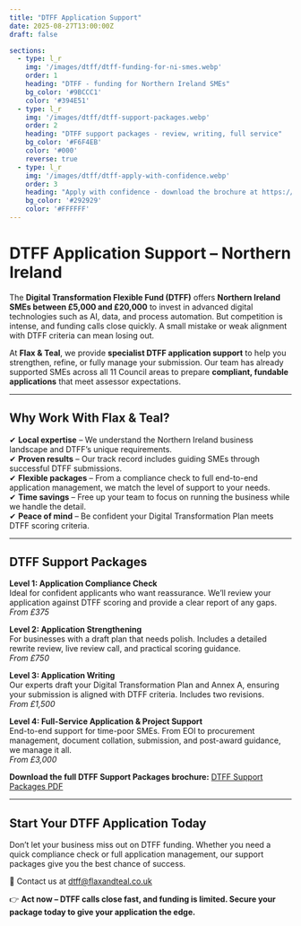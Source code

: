 ```yaml
---
title: "DTFF Application Support"
date: 2025-08-27T13:00:00Z
draft: false

sections:
  - type: l_r
    img: '/images/dtff/dtff-funding-for-ni-smes.webp'
    order: 1
    heading: "DTFF - funding for Northern Ireland SMEs"
    bg_color: '#9BCCC1'
    color: '#394E51'
  - type: l_r
    img: '/images/dtff/dtff-support-packages.webp'
    order: 2
    heading: "DTFF support packages - review, writing, full service"
    bg_color: '#F6F4EB'
    color: '#000'
    reverse: true
  - type: l_r
    img: '/images/dtff/dtff-apply-with-confidence.webp'
    order: 3
    heading: "Apply with confidence - download the brochure at https://flaxandteal.co.uk/dtff_support_packages.pdf"
    bg_color: '#292929'
    color: '#FFFFFF'
---
```


# DTFF Application Support – Northern Ireland

The **Digital Transformation Flexible Fund (DTFF)** offers **Northern Ireland SMEs between £5,000 and £20,000** to invest in advanced digital technologies such as AI, data, and process automation. But competition is intense, and funding calls close quickly. A small mistake or weak alignment with DTFF criteria can mean losing out.

At **Flax & Teal**, we provide **specialist DTFF application support** to help you strengthen, refine, or fully manage your submission. Our team has already supported SMEs across all 11 Council areas to prepare **compliant, fundable applications** that meet assessor expectations.

---

## Why Work With Flax & Teal?

✔ **Local expertise** – We understand the Northern Ireland business landscape and DTFF’s unique requirements.  
✔ **Proven results** – Our track record includes guiding SMEs through successful DTFF submissions.  
✔ **Flexible packages** – From a compliance check to full end-to-end application management, we match the level of support to your needs.  
✔ **Time savings** – Free up your team to focus on running the business while we handle the detail.  
✔ **Peace of mind** – Be confident your Digital Transformation Plan meets DTFF scoring criteria.  

---

## DTFF Support Packages

**Level 1: Application Compliance Check**  
Ideal for confident applicants who want reassurance. We’ll review your application against DTFF scoring and provide a clear report of any gaps.  
*From £375*  

**Level 2: Application Strengthening**  
For businesses with a draft plan that needs polish. Includes a detailed rewrite review, live review call, and practical scoring guidance.  
*From £750*  

**Level 3: Application Writing**  
Our experts draft your Digital Transformation Plan and Annex A, ensuring your submission is aligned with DTFF criteria. Includes two revisions.  
*From £1,500*  

**Level 4: Full-Service Application & Project Support**  
End-to-end support for time-poor SMEs. From EOI to procurement management, document collation, submission, and post-award guidance, we manage it all.  
*From £3,000*  

**Download the full DTFF Support Packages brochure:** [DTFF Support Packages PDF](https://flaxandteal.co.uk/dtff_support_packages.pdf)

---

## Start Your DTFF Application Today

Don’t let your business miss out on DTFF funding. Whether you need a quick compliance check or full application management, our support packages give you the best chance of success.

📧 Contact us at [dtff@flaxandteal.co.uk](mailto:dtff@flaxandteal.co.uk)

👉 **Act now – DTFF calls close fast, and funding is limited. Secure your package today to give your application the edge.**
